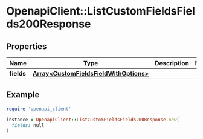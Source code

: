 # OpenapiClient::ListCustomFieldsFields200Response

## Properties

| Name | Type | Description | Notes |
| ---- | ---- | ----------- | ----- |
| **fields** | [**Array&lt;CustomFieldsFieldWithOptions&gt;**](CustomFieldsFieldWithOptions.md) |  |  |

## Example

```ruby
require 'openapi_client'

instance = OpenapiClient::ListCustomFieldsFields200Response.new(
  fields: null
)
```

